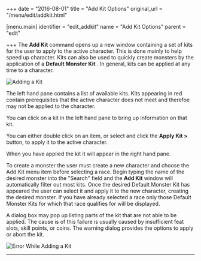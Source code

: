 +++
date = "2016-08-01"
title = "Add Kit Options"
original_url = "/menu/edit/addkit.html"

[menu.main]
    identifier = "edit_addkit"
    name = "Add Kit Options"
    parent = "edit"
    
+++
The **Add Kit** command opens up a new window containing a set of kits
for the user to apply to the active character. This is done mainly to
help speed up character. Kits can also be used to quickly create
monsters by the application of a **Default Monster Kit** . In general,
kits can be applied at any time to a character.

![Adding a Kit](../../images/menus/edit/menu_edit_1_addkit.png)

The left hand pane contains a list of available kits. Kits appearing in
red contain prerequisites that the active character does not meet and
therefoe may not be applied to the character.

You can click on a kit in the left hand pane to bring up information on
that kit.

You can either double click on an item, or select and click the **Apply
Kit &gt;** button, to apply it to the active character.

When you have applied the kit it will appear in the right hand pane.

To create a monster the user must create a new character and choose the
Add Kit menu item before selecting a race. Begin typing the name of the
desired monster into the "Search" field and the **Add Kit** window will
automatically filter out most kits. Once the desired Default Monster Kit
has appeared the user can select it and apply it to the new character,
creating the desired monster. If you have already selected a race only
those Default Monster Kits for which that race qualifies for will be
displayed.

A dialog box may pop up listing parts of the kit that are not able to be
applied. The cause is of this failure is usually caused by insufficient
feat slots, skill points, or coins. The warning dialog provides the
options to apply or abort the kit.

![Error While Adding a
Kit](../../images/menus/edit/menu_edit_1_addkiterror.png)

------------------------------------------------------------------------



